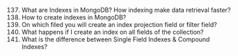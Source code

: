 137. What are Indexes in MongoDB? How indexing make data retrieval faster?
138. How to create indexes in MongoDB?
139. On which filed you will create an index projection field or filter field?
140. What happens if I create an index on all fields of the collection?
141. What is the difference between Single Field Indexes & Compound Indexes?
